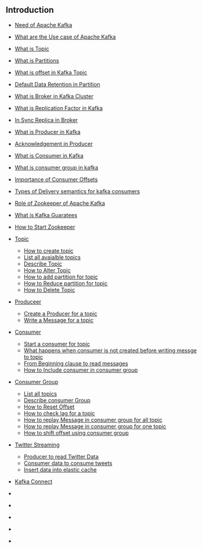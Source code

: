 ## Introduction

 -  [Need of Apache Kafka]()
 - [What are the Use case of Apache Kafka]()
 - [What is Topic]()
 - [What is Partitions]()
 - [What is offset in Kafka Topic]()
 - [Default Data Retention in Partition]()
 - [What is Broker in Kafka Cluster]()
 - [What is Replication Factor in Kafka]()
 - [In Sync Replica in Broker]()
 - [What is Producer in Kafka]()
 - [Acknowledgement in Producer]()
 - [What is Consumer in Kafka]()
 - [What is consumer group in kafka]()
 - [Importance of Consumer Offsets]()
 - [Types of Delivery semantics for kafka consumers]()
 - [Role of Zookeeper of Apache Kafka]()
 - [What is Kafka Guaratees]()
 - [How to Start Zookeeper]()
 - [Topic]()
    - [How to create topic]()
    - [List all avaialble topics]()
    - [Describe Topic]()
    - [How to Alter Topic]()
    - [How to add partition for topic]()
    - [How to Reduce partition for topic]()
    - [How to Delete Topic]()
 - [Produceer]()
    - [Create a Producer for a topic]()
    - [Write a Message for a topic]()
 - [Consumer]()
    - [Start a consumer for topic]()
    - [What happens when consumer is not created before writing messge to topic]()
    - [From Beginning clause to read messages]()
    - [How to Include consumer in consumer group]() 
 - [Consumer Group]()
    - [List all topics]()
    - [Describe consumer Group]()
    - [How to Reset Offset]()
    - [How to check lag for a topic]() 
    - [How to replay Message in consumer group for all topic]()
    - [How to replay Message in consumer group for one topic]()
    - [How to shift offset using consumer group]()

 - [Twitter Streaming]()
    - [Producer to read Twitter Data]()
    - [Consumer data to consume tweets]()
    - [Insert data into elastic cache]()

 - [Kafka Connect]()
 - []()
 - []()
 - []()
 - []()
 - []()
